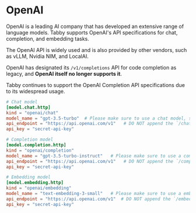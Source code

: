 # OpenAI

OpenAI is a leading AI company that has developed an extensive range of language models.
Tabby supports OpenAI's API specifications for chat, completion, and embedding tasks.

The OpenAI API is widely used and is also provided by other vendors,
such as vLLM, Nvidia NIM, and LocalAI.

OpenAI has designated its `/v1/completions` API for code completion as legacy,
and **OpenAI itself no longer supports it**.

Tabby continues to support the OpenAI Completion API specifications due to its widespread usage.

```toml title="~/.tabby/config.toml"
# Chat model
[model.chat.http]
kind = "openai/chat"
model_name = "gpt-3.5-turbo"  # Please make sure to use a chat model, such as gpt-4o
api_endpoint = "https://api.openai.com/v1"   # DO NOT append the `/chat/completions` suffix
api_key = "secret-api-key"

# Completion model
[model.completion.http]
kind = "openai/completion"
model_name = "gpt-3.5-turbo-instruct"   # Please make sure to use a completion model, such as gpt-3.5-turbo-instruct
api_endpoint = "https://api.openai.com/v1"   # DO NOT append the `/completions` suffix
api_key = "secret-api-key"

# Embedding model
[model.embedding.http]
kind = "openai/embedding"
model_name = "text-embedding-3-small"   # Please make sure to use a embedding model, such as text-embedding-3-small
api_endpoint = "https://api.openai.com/v1"  # DO NOT append the `/embeddings` suffix
api_key = "secret-api-key"
```
